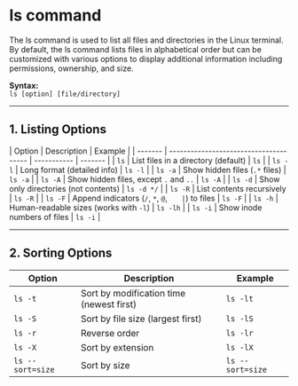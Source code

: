 # ls command

The ls command is used to list all files and directories in the Linux terminal. By default, the ls command lists files in alphabetical order but can be customized with various options to display additional information including permissions, ownership, and size.

**Syntax:**<br>
`ls [option] [file/directory]`

---

## **1. Listing Options**

| Option  | Description                            | Example     |
| ------- | -------------------------------------- | ----------- | ------- |
| `ls`    | List files in a directory (default)    | `ls`        |
| `ls -l` | Long format (detailed info)            | `ls -l`     |
| `ls -a` | Show hidden files (`.*` files)         | `ls -a`     |
| `ls -A` | Show hidden files, except `.` and `..` | `ls -A`     |
| `ls -d` | Show only directories (not contents)   | `ls -d */`  |
| `ls -R` | List contents recursively              | `ls -R`     |
| `ls -F` | Append indicators (`/`, `*`, `@`, `    | `) to files | `ls -F` |
| `ls -h` | Human-readable sizes (works with `-l`) | `ls -lh`    |
| `ls -i` | Show inode numbers of files            | `ls -i`     |

---

## **2. Sorting Options**

| Option           | Description                              | Example          |
| ---------------- | ---------------------------------------- | ---------------- |
| `ls -t`          | Sort by modification time (newest first) | `ls -lt`         |
| `ls -S`          | Sort by file size (largest first)        | `ls -lS`         |
| `ls -r`          | Reverse order                            | `ls -lr`         |
| `ls -X`          | Sort by extension                        | `ls -lX`         |
| `ls --sort=size` | Sort by size                             | `ls --sort=size` |
